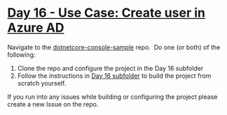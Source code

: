 # [Day 16 - Use Case: Create user in Azure AD](https://developer.microsoft.com/en-us/graph/blogs/30daysmsgraph-day-16-use-case-create-user-in-azure-ad)

Navigate to the [dotnetcore-console-sample](https://github.com/microsoftgraph/dotnetcore-console-sample) repo.  Do one (or both) of the following:

1. Clone the repo and configure the project in the Day 16 subfolder
1. Follow the instructions in [Day 16 subfolder](https://github.com/microsoftgraph/dotnetcore-console-sample/tree/master/day16-create-user) to build the project from scratch yourself.

If you run into any issues while building or configuring the project please create a new Issue on the repo.